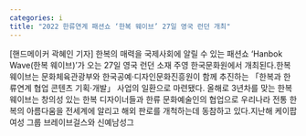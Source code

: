 ```yaml
---
categories: i
title: "2022 한류연계 패션쇼 ‘한복 웨이브’ 27일 영국 런던 개최"
---
```

[핸드메이커 곽혜인 기자] 한복의 매력을 국제사회에 알릴 수 있는 패션쇼 ‘Hanbok Wave(한복 웨이브)’가 오는 27일 영국 런던 소재 주영 한국문화원에서 개최된다.한복웨이브는 문화체육관광부와 한국공예·디자인문화진흥원이 함께 추진하는 「한복과 한류연계 협업 콘텐츠 기획·개발」 사업의 일환으로 마련됐다. 올해로 3년차를 맞는 한복웨이브는 창의성 있는 한복 디자이너들과 한류 문화예술인의 협업으로 우리나라 전통 한복의 아름다움을 전세계에 알리고 해외 판로를 개척하는데 동참하고 있다.지난해 케이팝 여성 그룹 브레이브걸스와 신예남성그